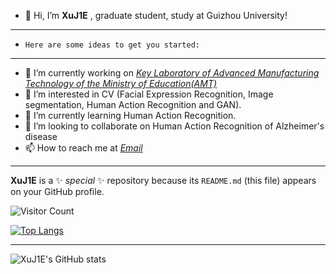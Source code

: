 - 👋 Hi, I’m **XuJ1E** , graduate student, study at Guizhou University!
---
- `Here are some ideas to get you started:`
---
- 🔭 I’m currently working on [*Key Laboratory of Advanced Manufacturing Technology of the Ministry of Education(AMT)*](http://amt.gzu.edu.cn/)
- 👀 I’m interested in CV (Facial Expression Recognition, Image segmentation, Human Action Recognition and GAN).
- 🌱 I’m currently learning Human Action Recognition.
- 💞️ I’m looking to collaborate on Human Action Recognition of Alzheimer's disease
- 📫 How to reach me at *[Email](xuu_jie@126.com)*
***
**XuJ1E** is a ✨ _special_ ✨ repository because its `README.md` (this file) appears on your GitHub profile.

![Visitor Count](https://profile-counter.glitch.me/Christmas/count.svg)

[![Top Langs](https://github-readme-stats.vercel.app/api/top-langs/?username=xuj1e&show_icons=true)](https://github.com/xuj1e/github-readme-stats)
***
![XuJ1E's GitHub stats](https://github-readme-stats.vercel.app/api?username=XuJ1E&show_icons=true&theme=radical)
